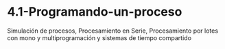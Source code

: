 # 4.1-Programando-un-proceso
Simulación de procesos,  Procesamiento en Serie, Procesamiento por lotes con mono y multiprogramación y sistemas de tiempo compartido

